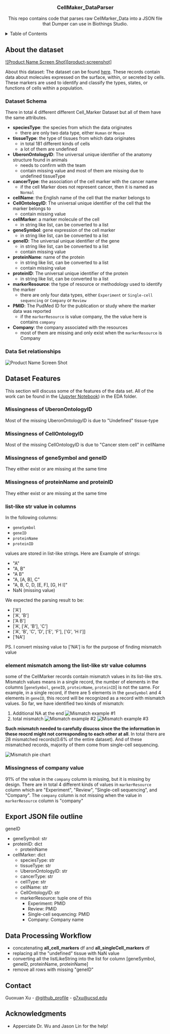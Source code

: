 <!-- PROJECT LOGO -->
<br />
<div align="center">
<h3 align="center">CellMaker_DataParser</h3>

  <p align="center">
    This repo contains code that parses raw CellMarker_Data into a JSON file that Dumper can use in Biothings Studio.
    <br />
    </p>
</div>


<!-- TABLE OF CONTENTS -->
<details>
  <summary>Table of Contents</summary>
  <ol>
    <li>
      <a href="#about-the-project">About the dataset</a>
    </li>
    <li>
      <a href="#getting-started">Dataset Features</a>
    </li>
    <li><a href="#usage">Data Processing Workflow</a></li>
    <li><a href="#Export JSON file outline">Export JSON file outline</a></li>
    <li><a href="#contact">Contact</a></li>
    <li><a href="#acknowledgments">Acknowledgments</a></li>
  </ol>
</details>



<!-- ABOUT THE PROJECT -->
## About the dataset

[![Product Name Screen Shot][product-screenshot]](https://example.com)

About this dataset:
The dataset can be found [here](http://xteam.xbio.top/CellMarker/download.jsp). These records contain data about molecules expressed on the surface, within, or secreted by cells. These markers are used to identify and classify the types, states, or functions of cells within a population. 

### Dataset Schema
There in total 4 different different Cell_Marker Dataset but all of them have the same attributes.
- **speciesType**: the species from which the data originates
    - there are only two data type, either `Human` or `Mouse`
- **tissueType**: the type of tissues from which data originates
    - in total 181 different kinds of cells
    - a lot of them are undefined
- **UberonOntologyID**: The universal unique identifier of the anatomy structure found in animals 
    - needs to confirm with the team
    - contain missing value and most of them are missing due to undefined tissueType
- **cancerType**: the association of the cell marker with the cancer name
    - if the cell Marker does not represent cancer, then it is named as `Normal`
- **cellName**: the English name of the cell that the marker belongs to
- **CellOntologyID**: The universal unique identifier of the cell that the marker belongs to
    - contain missing value
- **cellMarker**: a marker molecule of the cell
    - in string like list, can be converted to a list
- **geneSymbol**: gene expression of the cell marker
    - in string like list, can be converted to a list
- **geneID**: The universal unique identifier of the gene
    - in string like list, can be converted to a list
    - contain missing value
- **proteinName**: name of the protein
    - in string like list, can be converted to a list
    - contain missing value
- **proteinID**: The universal unique identifier of the protein
    - in string like list, can be converted to a list
- **markerResource**: the type of resource or methodology used to identify the marker
    - there are only four data types, either `Experiment` or `Single-cell sequencing` or `Company` or `Review`
- **PMID**: The PudMed ID for the publication or study where the marker data was reported
    - if the `markerResource` is  value company, the the value here is contains `company`
- **Company**: the company associated with the resources
    - most of them are missing and only exist when the `markerResource` is Company

### Data Set relationships
![Product Name Screen Shot](img/CellMarker_Data_relationships.png)

<!-- Dataset Features -->
## Dataset Features
This section will discuss some of the features of the data set. All of the work can be found in the ([Jupyter Notebook](https://github.com/g7xu/CellMaker_DataParser/blob/main/eda/all_cell_eda.ipynb)) in the EDA folder.

### Missingness of UberonOntologyID
Most of the missing UberonOntologyID is due to "Undefined" tissue-type

### Missingness of CellOntologyID
Most of the missing CellOntologyID is due to "Cancer stem cell" in cellName

### Missingness of geneSymbol and geneID
They either exist or are missing at the same time

### Missingness of proteinName and proteinID
They either exist or are missing at the same time

### list-like str value in columns
In the following columns:
- `geneSymbol`
- `geneID`
- `proteinName`
- `proteinID`

values are stored in list-like strings. Here are Example of strings:
- "A"
- "A, B"
- "A B"
- "A, [A, B], C"
- "A, B, C, D, [E, F], [G, H I]"
- NaN (missing value)
  
We expected the parsing result to be:
- ['A']
- ['A', 'B']
- ['A B']
- ['A', ['A', 'B'], 'C']
- ['A', 'B', 'C', 'D', ['E', 'F'], ['G', 'H I']]
- ['NA']

PS. I convert missing value to ['NA'] is for the purpose of finding mismatch value

### element mismatch among the list-like str value columns
some of the CellMarker records contain mismatch values in its list-like strs. Mismatch values means in a single record, the number of elements in the columns [`geneSymbol`, `geneID`, `proteinName`, `proteinID`] is not the same. For example, in a single record, if there are 5 elements in the `geneSymbol` and 4 elements in `geneID`, this record will be recognized as a record with mismatch values. So far, we have identified two kinds of mismatch:
1. Additional NA at the end
![Mismatch example #1](img/Mismatch_example1.png)
2. total mismatch
![Mismatch example #2](img/Mismatch_example2.png)
![Mismatch example #3](img/Mismatch_example3.png)

**Such mismatch needed to carefully disucss since the the information in these reocrd might not corresponding to each other at all**. In total there are 28 mismatched records(0.6% of the entire dataset). And of these mismatched records, majority of them come from single-cell sequencing.

![Mismatch pie chart](img/mt_MakerDistribution.png)


### Missingness of company value
91% of the value in the `company` column is missing, but it is missing by design. There are in total 4 different kinds of values in `markerResource` column which are "Experiment", "Review", "Single-cell sequencing", and "Company". The `company` column is not missing when the value in `markerResource` column is "company" 

<!-- Export JSON file outline -->
## Export JSON file outline
geneID
 - geneSymbol: str
 - proteinID: dict
    - proteinName
 - cellMarker: dict
    - speciesType: str
    - tissueType: str
    - UberonOntologyID: str
    - cancerType: str
    - cellType: str
    - cellName: str
    - CellOntologyID: str
    - markerResource: tuple
        one of this
        - Experiment: PMID
        - Review: PMID
        - Single-cell sequencing: PMID
        - Company: Company name

<!-- Data Processing Workflow -->
## Data Processing Workflow

- concatenating **all_cell_markers** df and **all_singleCell_markers** df
- replacing all the "undefined" tissue with NaN value
- converting all the listLikeString into the list for column [geneSymbol, geneID, proteinName, proteinName] 
- remove all rows with missing "geneID"

<!-- CONTACT -->
## Contact

Guoxuan Xu - [@github_profile](https://github.com/g7xu) - g7xu@ucsd.edu


<!-- ACKNOWLEDGMENTS -->
## Acknowledgments

* Apperciate Dr. Wu and Jason Lin for the help!
